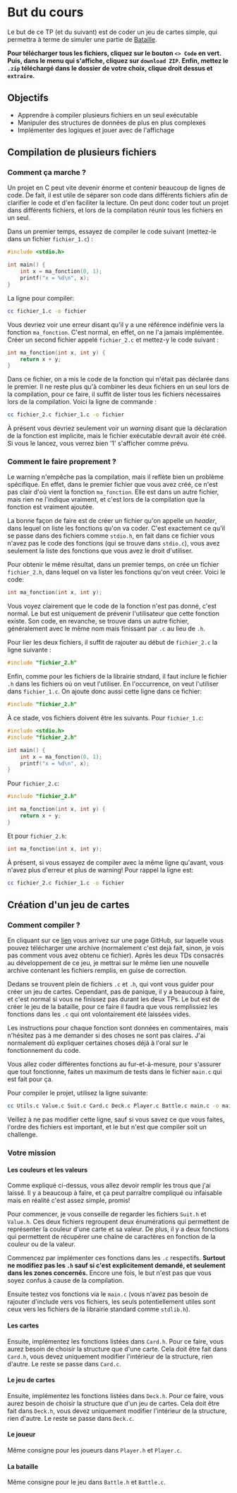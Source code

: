 # But du cours

Le but de ce TP (et du suivant) est de coder un jeu de cartes simple,
qui permettra à terme de simuler une partie de
[Bataille](<https://fr.wikipedia.org/wiki/Bataille_(jeu)>).

**Pour télécharger tous les fichiers, cliquez sur le bouton
`<> Code` en vert.
Puis, dans le menu qui s'affiche, cliquez sur `download ZIP`.
Enfin, mettez le `.zip` téléchargé dans le dossier de votre choix,
clique droit dessus et `extraire`.**

## Objectifs

-   Apprendre à compiler plusieurs fichiers en un seul exécutable
-   Manipuler des structures de données de plus en plus complexes
-   Implémenter des logiques et jouer avec de l'affichage

## Compilation de plusieurs fichiers

### Comment ça marche ?

Un projet en C peut vite devenir énorme et contenir beaucoup de lignes
de code.
De fait, il est utile de séparer son code dans différents fichiers
afin de clarifier le code et d'en faciliter la lecture.
On peut donc coder tout un projet dans différents fichiers, et lors de
la compilation réunir tous les fichiers en un seul.

Dans un premier temps, essayez de compiler le code suivant (mettez-le
dans un fichier `fichier_1.c`) :

```c
#include <stdio.h>

int main() {
    int x = ma_fonction(0, 1);
    printf("x = %d\n", x);
}
```

La ligne pour compiler:

```sh
cc fichier_1.c -o fichier
```

Vous devriez voir une erreur disant qu'il y a une référence
indéfinie vers la fonction `ma_fonction`.
C'est normal, en effet, on ne l'a jamais implémentée.
Créer un second fichier appelé `fichier_2.c` et mettez-y le code
suivant :

```c
int ma_fonction(int x, int y) {
    return x + y;
}
```

Dans ce fichier, on a mis le code de la fonction qui n'était pas
déclarée dans le premier.
Il ne reste plus qu'à combiner les deux fichiers en un seul
lors de la compilation, pour ce faire, il suffit de lister
tous les fichiers nécessaires lors de la compilation.
Voici la ligne de commande :

```sh
cc fichier_2.c fichier_1.c -o fichier
```

À présent vous devriez seulement voir un _warning_ disant que la
déclaration de la fonction est implicite, mais le fichier
exécutable devrait avoir été créé.
Si vous le lancez, vous verrez bien '1' s'afficher comme prévu.

### Comment le faire proprement ?

Le warning n'empêche pas la compilation, mais il reflète bien un
problème spécifique.
En effet, dans le premier fichier que vous avez créé, ce n'est pas
clair d'où vient la fonction `ma_fonction`.
Elle est dans un autre fichier, mais rien ne l'indique vraiment,
et c'est lors de la compilation que la fonction est vraiment ajoutée.

La bonne façon de faire est de créer un fichier qu'on appelle un
_header_, dans lequel on liste les fonctions qu'on va coder.
C'est exactement ce qu'il se passe dans des fichiers comme
`stdio.h`, en fait dans ce fichier vous n'avez pas le code
des fonctions (qui se trouve dans `stdio.c`), vous avez
seulement la liste des fonctions que vous avez le droit d'utiliser.

Pour obtenir le même résultat, dans un premier temps, on
crée un fichier `fichier_2.h`, dans lequel on va lister
les fonctions qu'on veut créer.
Voici le code:

```c
int ma_fonction(int x, int y);
```

Vous voyez clairement que le code de la fonction n'est pas donné,
c'est normal.
Le but est uniquement de prévenir l'utilisateur que cette fonction
existe.
Son code, en revanche, se trouve dans un autre fichier, généralement
avec le même nom mais finissant par `.c` au lieu de `.h`.

Pour lier les deux fichiers, il suffit de rajouter au début de
`fichier_2.c` la ligne suivante :

```c
#include "fichier_2.h"
```

Enfin, comme pour les fichiers de la librairie stndard, il faut
inclure le fichier `.h` dans les fichiers où on veut l'utiliser.
En l'occurrence, on veut l'utiliser dans `fichier_1.c`.
On ajoute donc aussi cette ligne dans ce fichier:

```c
#include "fichier_2.h"
```

À ce stade, vos fichiers doivent être les suivants.
Pour `fichier_1.c`:

```c
#include <stdio.h>
#include "fichier_2.h"

int main() {
    int x = ma_fonction(0, 1);
    printf("x = %d\n", x);
}
```

Pour `fichier_2.c`:

```c
#include "fichier_2.h"

int ma_fonction(int x, int y) {
    return x + y;
}
```

Et pour `fichier_2.h`:

```c
int ma_fonction(int x, int y);
```

À présent, si vous essayez de compiler avec la même
ligne qu'avant, vous n'avez plus d'erreur et plus de
warning!
Pour rappel la ligne est:

```sh
cc fichier_2.c fichier_1.c -o fichier
```

## Création d'un jeu de cartes

### Comment compiler ?

En cliquant sur ce [lien](https://github.com/Leopounet/JeuDeCartes) vous arrivez
sur une page GitHub, sur laquelle vous pouvez télécharger une archive
(normalement c'est dejà fait, sinon, je vois pas comment vous avez obtenu
ce fichier).
Après les deux TDs consacrés au développement de ce jeu, je mettrai
sur le même lien une nouvelle archive contenant les fichiers remplis,
en guise de correction.

Dedans se trouvent plein de fichiers `.c` et `.h`, qui vont vous guider
pour créer un jeu de cartes.
Cependant, pas de panique, il y a beaucoup à faire, et c'est normal si vous ne
finissez pas durant les deux TPs.
Le but est de créer le jeu de la bataille, pour ce faire il faudra que vous
remplissiez les fonctions dans les `.c` qui ont volontairement été laissées
vides.

Les instructions pour chaque fonction sont données en commentaires, mais
n'hésitez pas à me demander si des choses ne sont pas claires.
J'ai normalement dû expliquer certaines choses déjà à l'oral sur le fonctionnement
du code.

Vous allez coder différentes fonctions au fur-et-à-mesure, pour s'assurer que tout
fonctionne, faites un maximum de tests dans le fichier `main.c` qui est fait pour
ça.

Pour compiler le projet, utilisez la ligne suivante:

```sh
cc Utils.c Value.c Suit.c Card.c Deck.c Player.c Battle.c main.c -o main
```

Veillez à ne pas modifier cette ligne, sauf si vous savez ce que vous faites,
l'ordre des fichiers est important, et le but n'est que compiler soit un
challenge.

### Votre mission

#### Les couleurs et les valeurs

Comme expliqué ci-dessus, vous allez devoir remplir les trous que j'ai laissé.
Il y a beaucoup à faire, et ça peut parraître compliqué ou infaisable mais en
réalité c'est assez simple, promis!

Pour commencer, je vous conseille de regarder les fichiers `Suit.h` et
`Value.h`.
Ces deux fichiers regroupent deux énumérations qui permettent de représenter
la couleur d'une carte et sa valeur.
De plus, il y a deux fonctions qui permettent de récupérer une
chaîne de caractères en fonction de la couleur ou de la valeur.

Commencez par implémenter ces fonctions dans les `.c` respectifs.
**Surtout ne modifiez pas les `.h` sauf si c'est explicitement demandé,
et seulement dans les zones concernés.**
Encore une fois, le but n'est pas que vous soyez confus à cause de la
compilation.

Ensuite testez vos fonctions via le `main.c` (vous n'avez pas besoin de
rajouter d'include vers vos fichiers, les seuls potentiellement utiles
sont ceux vers les fichiers de la librairie standard comme `stdlib.h`).

#### Les cartes

Ensuite, implémentez les fonctions listées dans `Card.h`.
Pour ce faire, vous aurez besoin de choisir la structure que d'une carte.
Cela doit être fait dans `Card.h`, vous devez uniquement modifier
l'intérieur de la structure, rien d'autre.
Le reste se passe dans `Card.c`.

#### Le jeu de cartes

Ensuite, implémentez les fonctions listées dans `Deck.h`.
Pour ce faire, vous aurez besoin de choisir la structure que d'un
jeu de cartes.
Cela doit être fait dans `Deck.h`, vous devez uniquement modifier
l'intérieur de la structure, rien d'autre.
Le reste se passe dans `Deck.c`.

#### Le joueur

Même consigne pour les joueurs dans `Player.h` et `Player.c`.

#### La bataille

Même consigne pour le jeu dans `Battle.h` et `Battle.c`.
